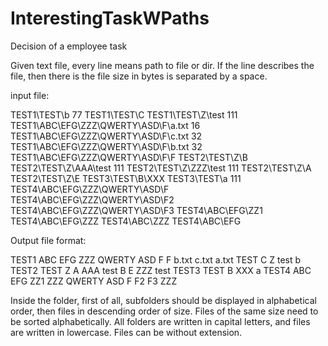 # InterestingTaskWPaths
Decision of a employee task

Given text file, every line means path to file or dir.
If the line describes the file, then there is the file size in bytes is separated by a space.

input file:

 
TEST1\TEST\b 77
TEST1\TEST\C
TEST1\TEST\Z\test 111
TEST1\ABC\EFG\ZZZ\QWERTY\ASD\F\a.txt 16
TEST1\ABC\EFG\ZZZ\QWERTY\ASD\F\c.txt 32
TEST1\ABC\EFG\ZZZ\QWERTY\ASD\F\b.txt 32
TEST1\ABC\EFG\ZZZ\QWERTY\ASD\F\F
TEST2\TEST\Z\B
TEST2\TEST\Z\AAA\test 111
TEST2\TEST\Z\ZZZ\test 111
TEST2\TEST\Z\A
TEST2\TEST\Z\E
TEST3\TEST\B\XXX
TEST3\TEST\a 111
TEST4\ABC\EFG\ZZZ\QWERTY\ASD\F
TEST4\ABC\EFG\ZZZ\QWERTY\ASD\F2
TEST4\ABC\EFG\ZZZ\QWERTY\ASD\F3
TEST4\ABC\EFG\ZZ1
TEST4\ABC\EFG\ZZZ
TEST4\ABC\ZZZ
TEST4\ABC\EFG

 

Output file format:

TEST1
 ABC
  EFG
   ZZZ
    QWERTY
     ASD
      F
       F
       b.txt
       c.txt
       a.txt
 TEST
  C
  Z
   test
  b
TEST2
 TEST
  Z
   A
   AAA
    test
   B
   E
   ZZZ
    test
TEST3
 TEST
  B
   XXX
  a
TEST4
 ABC
  EFG
   ZZ1
   ZZZ
    QWERTY
     ASD
      F
      F2
      F3
  ZZZ
 

Inside the folder, first of all, subfolders should be displayed in alphabetical order, then files in descending order of size.
Files of the same size need to be sorted alphabetically.
All folders are written in capital letters, and files are written in lowercase.
Files can be without extension.
